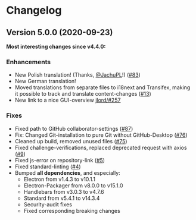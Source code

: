 # Changelog

## Version 5.0.0 (2020-09-23)
**Most interesting changes since v4.4.0:**
### Enhancements
- New Polish translation! (Thanks, [@JachuPL](https://github.com/JachuPL)!) ([#83](https://github.com/jotoeri/git-it-electron/pull/83))
- New German translation!
- Moved translations from separate files to i18next and Transifex, making it possible to track and translate content-changes ([#13](https://github.com/jotoeri/git-it-electron/pull/13))
- New link to a nice GUI-overview [jlord/#257](https://github.com/jlord/git-it-electron/pull/257)

### Fixes
- Fixed path to GitHub collaborator-settings ([#87](https://github.com/jotoeri/git-it-electron/pull/87))
- Fix: Changed Git-installation to pure Git without GitHub-Desktop ([#76](https://github.com/jotoeri/git-it-electron/pull/76))
- Cleaned up build, removed unused files ([#75](https://github.com/jotoeri/git-it-electron/pull/75))
- Fixed challenge-verifications, replaced deprecated request with axios ([#9](https://github.com/jotoeri/git-it-electron/pull/9))
- Fixed js-error on repository-link ([#5](https://github.com/jotoeri/git-it-electron/pull/5))
- Fixed standard-linting ([#4](https://github.com/jotoeri/git-it-electron/pull/4))
- Bumped **all dependencies**, and especially:
    - Electron from v1.4.3 to v10.1.1
    - Electron-Packager from v8.0.0 to v15.1.0
    - Handlebars from v3.0.3 to v4.7.6
    - Standard from v5.4.1 to v14.3.4
    - Security-audit fixes
    - Fixed corresponding breaking changes
